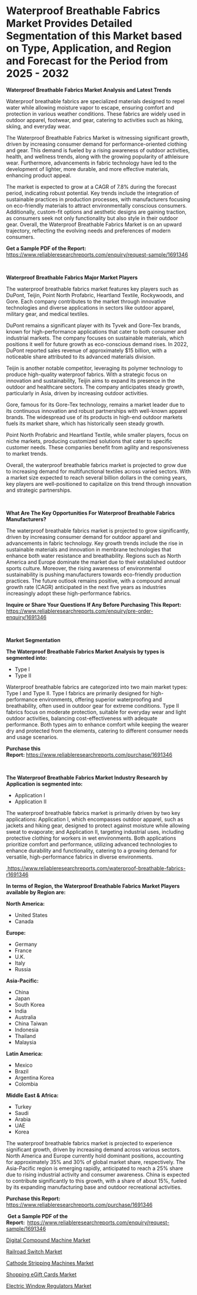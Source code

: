 <p><h1>Waterproof Breathable Fabrics Market Provides Detailed Segmentation of this Market based on Type, Application, and Region and Forecast for the Period from 2025 - 2032</h1></p><p><strong>Waterproof Breathable Fabrics Market Analysis and Latest Trends</strong></p>
<p><p>Waterproof breathable fabrics are specialized materials designed to repel water while allowing moisture vapor to escape, ensuring comfort and protection in various weather conditions. These fabrics are widely used in outdoor apparel, footwear, and gear, catering to activities such as hiking, skiing, and everyday wear.</p><p>The Waterproof Breathable Fabrics Market is witnessing significant growth, driven by increasing consumer demand for performance-oriented clothing and gear. This demand is fueled by a rising awareness of outdoor activities, health, and wellness trends, along with the growing popularity of athleisure wear. Furthermore, advancements in fabric technology have led to the development of lighter, more durable, and more effective materials, enhancing product appeal.</p><p>The market is expected to grow at a CAGR of 7.8% during the forecast period, indicating robust potential. Key trends include the integration of sustainable practices in production processes, with manufacturers focusing on eco-friendly materials to attract environmentally conscious consumers. Additionally, custom-fit options and aesthetic designs are gaining traction, as consumers seek not only functionality but also style in their outdoor gear. Overall, the Waterproof Breathable Fabrics Market is on an upward trajectory, reflecting the evolving needs and preferences of modern consumers.</p></p>
<p><strong>Get a Sample PDF of the Report:&nbsp;</strong> <a href="https://www.reliableresearchreports.com/enquiry/request-sample/1691346?utm_campaign=2109&utm_medium=2&utm_source=Github&utm_content=ia&utm_term=30012025&utm_id=waterproof-breathable-fabrics">https://www.reliableresearchreports.com/enquiry/request-sample/1691346</a></p>
<p>&nbsp;</p>
<p><strong>Waterproof Breathable Fabrics Major Market Players</strong></p>
<p><p>The waterproof breathable fabrics market features key players such as DuPont, Teijin, Point North Profabric, Heartland Textile, Rockywoods, and Gore. Each company contributes to the market through innovative technologies and diverse applications in sectors like outdoor apparel, military gear, and medical textiles.</p><p>DuPont remains a significant player with its Tyvek and Gore-Tex brands, known for high-performance applications that cater to both consumer and industrial markets. The company focuses on sustainable materials, which positions it well for future growth as eco-conscious demand rises. In 2022, DuPont reported sales revenue of approximately $15 billion, with a noticeable share attributed to its advanced materials division.</p><p>Teijin is another notable competitor, leveraging its polymer technology to produce high-quality waterproof fabrics. With a strategic focus on innovation and sustainability, Teijin aims to expand its presence in the outdoor and healthcare sectors. The company anticipates steady growth, particularly in Asia, driven by increasing outdoor activities.</p><p>Gore, famous for its Gore-Tex technology, remains a market leader due to its continuous innovation and robust partnerships with well-known apparel brands. The widespread use of its products in high-end outdoor markets fuels its market share, which has historically seen steady growth.</p><p>Point North Profabric and Heartland Textile, while smaller players, focus on niche markets, producing customized solutions that cater to specific customer needs. These companies benefit from agility and responsiveness to market trends.</p><p>Overall, the waterproof breathable fabrics market is projected to grow due to increasing demand for multifunctional textiles across varied sectors. With a market size expected to reach several billion dollars in the coming years, key players are well-positioned to capitalize on this trend through innovation and strategic partnerships.</p></p>
<p>&nbsp;</p>
<p><strong>What Are The Key Opportunities For Waterproof Breathable Fabrics Manufacturers?</strong></p>
<p><p>The waterproof breathable fabrics market is projected to grow significantly, driven by increasing consumer demand for outdoor apparel and advancements in fabric technology. Key growth trends include the rise in sustainable materials and innovation in membrane technologies that enhance both water resistance and breathability. Regions such as North America and Europe dominate the market due to their established outdoor sports culture. Moreover, the rising awareness of environmental sustainability is pushing manufacturers towards eco-friendly production practices. The future outlook remains positive, with a compound annual growth rate (CAGR) anticipated in the next five years as industries increasingly adopt these high-performance fabrics.</p></p>
<p><strong>Inquire or Share Your Questions If Any Before Purchasing This Report:</strong> <a href="https://www.reliableresearchreports.com/enquiry/pre-order-enquiry/1691346?utm_campaign=2109&utm_medium=2&utm_source=Github&utm_content=ia&utm_term=30012025&utm_id=waterproof-breathable-fabrics">https://www.reliableresearchreports.com/enquiry/pre-order-enquiry/1691346</a></p>
<p>&nbsp;</p>
<p><strong>Market Segmentation</strong></p>
<p><strong>The Waterproof Breathable Fabrics Market Analysis by types is segmented into:</strong></p>
<p><ul><li>Type I</li><li>Type II</li></ul></p>
<p><p>Waterproof breathable fabrics are categorized into two main market types: Type I and Type II. Type I fabrics are primarily designed for high-performance environments, offering superior waterproofing and breathability, often used in outdoor gear for extreme conditions. Type II fabrics focus on moderate protection, suitable for everyday wear and light outdoor activities, balancing cost-effectiveness with adequate performance. Both types aim to enhance comfort while keeping the wearer dry and protected from the elements, catering to different consumer needs and usage scenarios.</p></p>
<p><strong>Purchase this Report:&nbsp;</strong><a href="https://www.reliableresearchreports.com/purchase/1691346?utm_campaign=2109&utm_medium=2&utm_source=Github&utm_content=ia&utm_term=30012025&utm_id=waterproof-breathable-fabrics">https://www.reliableresearchreports.com/purchase/1691346</a></p>
<p>&nbsp;</p>
<p><strong>The Waterproof Breathable Fabrics Market Industry Research by Application is segmented into:</strong></p>
<p><ul><li>Application I</li><li>Application II</li></ul></p>
<p><p>The waterproof breathable fabrics market is primarily driven by two key applications: Application I, which encompasses outdoor apparel, such as jackets and hiking gear, designed to protect against moisture while allowing sweat to evaporate; and Application II, targeting industrial uses, including protective clothing for workers in wet environments. Both applications prioritize comfort and performance, utilizing advanced technologies to enhance durability and functionality, catering to a growing demand for versatile, high-performance fabrics in diverse environments.</p></p>
<p><a href="https://www.reliableresearchreports.com/waterproof-breathable-fabrics-r1691346?utm_campaign=2109&utm_medium=2&utm_source=Github&utm_content=ia&utm_term=30012025&utm_id=waterproof-breathable-fabrics">&nbsp;https://www.reliableresearchreports.com/waterproof-breathable-fabrics-r1691346</a></p>
<p><strong>In terms of Region, the Waterproof Breathable Fabrics Market Players available by Region are:</strong></p>
<p>
    <p> <strong> North America: </strong>
        <ul>
            <li>United States</li>
            <li>Canada</li>
        </ul>
        </p> 
    <p> <strong> Europe: </strong>
        <ul>
            <li>Germany</li>
            <li>France</li>
            <li>U.K.</li>
            <li>Italy</li>
            <li>Russia</li>
        </ul>
        </p> 
    <p> <strong> Asia-Pacific: </strong>
        <ul>
            <li>China</li>
            <li>Japan</li>
            <li>South Korea</li>
            <li>India</li>
            <li>Australia</li>
            <li>China Taiwan</li>
            <li>Indonesia</li>
            <li>Thailand</li>
            <li>Malaysia</li>
        </ul>
        </p> 
    <p> <strong> Latin America: </strong>
        <ul>
            <li>Mexico</li>
            <li>Brazil</li>
            <li>Argentina Korea</li>
            <li>Colombia</li>
        </ul>
        </p> 
    <p> <strong> Middle East & Africa: </strong>
        <ul>
            <li>Turkey</li>
            <li>Saudi</li>
            <li>Arabia</li>
            <li>UAE</li>
            <li>Korea</li>
        </ul>
    </p>
    </p>
<p><p>The waterproof breathable fabrics market is projected to experience significant growth, driven by increasing demand across various sectors. North America and Europe currently hold dominant positions, accounting for approximately 35% and 30% of global market share, respectively. The Asia-Pacific region is emerging rapidly, anticipated to reach a 25% share due to rising industrial activity and consumer awareness. China is expected to contribute significantly to this growth, with a share of about 15%, fueled by its expanding manufacturing base and outdoor recreational activities.</p></p>
<p><strong>Purchase this Report: </strong><a href="https://www.reliableresearchreports.com/purchase/1691346?utm_campaign=2109&utm_medium=2&utm_source=Github&utm_content=ia&utm_term=30012025&utm_id=waterproof-breathable-fabrics">https://www.reliableresearchreports.com/purchase/1691346</a></p>
<p>&nbsp;<strong>Get a Sample PDF of the Report:&nbsp;&nbsp;</strong><a href="https://www.reliableresearchreports.com/enquiry/request-sample/1691346?utm_campaign=2109&utm_medium=2&utm_source=Github&utm_content=ia&utm_term=30012025&utm_id=waterproof-breathable-fabrics">https://www.reliableresearchreports.com/enquiry/request-sample/1691346</a></p>
<p><strong></strong></p>
<p><p><a href="https://www.linkedin.com/pulse/digital-compound-machine-market-overview-expected-growth-qbwce?utm_campaign=2109&utm_medium=2&utm_source=Github&utm_content=ia&utm_term=30012025&utm_id=waterproof-breathable-fabrics">Digital Compound Machine Market</a></p><p><a href="https://github.com/berbelsagwan/Market-Research-Report-List-1/blob/main/railroad-switch-market.md?utm_campaign=2109&utm_medium=2&utm_source=Github&utm_content=ia&utm_term=30012025&utm_id=waterproof-breathable-fabrics">Railroad Switch Market</a></p><p><a href="https://www.linkedin.com/pulse/cathode-stripping-machines-market-size-analysis-2025-2032-tsiif?utm_campaign=2109&utm_medium=2&utm_source=Github&utm_content=ia&utm_term=30012025&utm_id=waterproof-breathable-fabrics">Cathode Stripping Machines Market</a></p><p><a href="https://www.linkedin.com/pulse/forecasting-trends-shopping-egift-cards-market-sales-hbupf?utm_campaign=2109&utm_medium=2&utm_source=Github&utm_content=ia&utm_term=30012025&utm_id=waterproof-breathable-fabrics">Shopping eGift Cards Market</a></p><p><a href="https://github.com/boyermaragaret8392/Market-Research-Report-List-1/blob/main/electric-window-regulators-market.md?utm_campaign=2109&utm_medium=2&utm_source=Github&utm_content=ia&utm_term=30012025&utm_id=waterproof-breathable-fabrics">Electric Window Regulators Market</a></p></p>